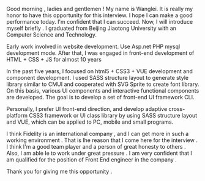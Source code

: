 Good morning , Iadies and gentlemen ! My name is Wanglei. It is really my honor to have this opportunity for this interview. I hope I can make a good performance today. I'm confident that I can succeed. Now, I will introduce myself briefly . I graduated from Beijing Jiaotong University with an Computer Science and Technology.

Early work involved in website development. Use Asp.net PHP mysql development mode. After that, I was engaged in front-end development of HTML + CSS + JS for almost 10 years

In the past five years, I focused on html5 + CSS3 + VUE development and component development. I used SASS structure layout to generate style library similar to CMUI and cooperated with SVG Sprite to create font library. On this basis, various UI components and interactive functional components are developed. The goal is to develop a set of front-end UI framework CLI.

Personally, I prefer UI front-end direction, and develop adaptive cross-platform CSS3 framework or UI class library by using SASS structure layout and VUE, which can be applied to PC, mobile and small programs.

I think Fidelity is an international company , and I can get more in such a working environment . That is lhe reason that I come here for the interview . I think l'm a good team player and a person of great honesty to others . Also, I am able Ie to work under great pressure . I am very confident that I am qualified for the position of Front End engineer in the company .

Thank you for giving me this opportunity .